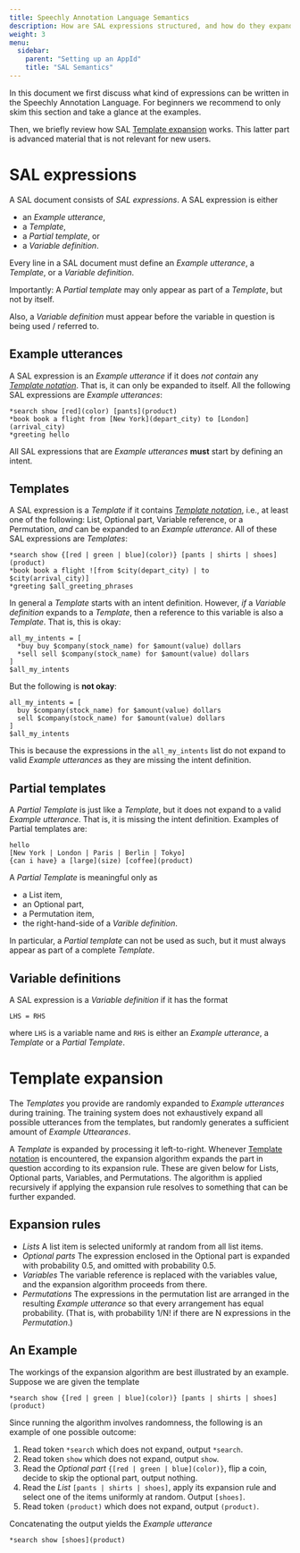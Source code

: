 ```yaml
---
title: Speechly Annotation Language Semantics
description: How are SAL expressions structured, and how do they expand to example utterances?
weight: 3
menu:
  sidebar:
    parent: "Setting up an AppId"
    title: "SAL Semantics"
---
```

In this document we first discuss what kind of expressions can be written in the Speechly Annotation Language. For beginners we recommend to only skim this section and take a glance at the examples.

Then, we briefly review how SAL [Template expansion](#template-expansion) works. This latter part is advanced material that is not relevant for new users.

# SAL expressions
A SAL document consists of *SAL expressions*. A SAL expression is either
- an *Example utterance*,
- a *Template*,
- a *Partial template*, or
- a *Variable definition*.

Every line in a SAL document must define an *Example utterance*, a *Template*, or a *Variable definition*.

Importantly: A *Partial template* may only appear as part of a *Template*, but not by itself.

Also, a *Variable definition* must appear before the variable in question is being used / referred to.

## Example utterances
A SAL expression is an *Example utterance* if it does *not contain* any [*Template notation*](/slu-examples/cheat-sheet/#template-notation). That is, it can only be expanded to itself. All the following SAL expressions are *Example utterances*:
```
*search show [red](color) [pants](product)
*book book a flight from [New York](depart_city) to [London](arrival_city)
*greeting hello
```
All SAL expressions that are *Example utterances* **must** start by defining an intent.


## Templates
A SAL expression is a *Template* if it contains [*Template notation*](/slu-examples/cheat-sheet/#template-notation), i.e., at least one of the following: List, Optional part, Variable reference, or a Permutation, *and* can be expanded to an *Example utterance*. All of these SAL expressions are *Templates*:
```
*search show {[red | green | blue](color)} [pants | shirts | shoes](product)
*book book a flight ![from $city(depart_city) | to $city(arrival_city)]
*greeting $all_greeting_phrases
```
In general a *Template* starts with an intent definition. However, *if* a *Variable definition* expands to a *Template*, then a reference to this variable is also a *Template*. That is, this is okay:
```
all_my_intents = [
  *buy buy $company(stock_name) for $amount(value) dollars
  *sell sell $company(stock_name) for $amount(value) dollars
]
$all_my_intents
```
But the following is **not okay**:
```
all_my_intents = [
  buy $company(stock_name) for $amount(value) dollars
  sell $company(stock_name) for $amount(value) dollars
]
$all_my_intents
```
This is because the expressions in the `all_my_intents` list do not expand to valid *Example utterances* as they are missing the intent definition.

## Partial templates
A *Partial Template* is just like a *Template*, but it does not expand to a valid *Example utterance*. That is, it is missing the intent definition.
Examples of Partial templates are:
```
hello
[New York | London | Paris | Berlin | Tokyo]
{can i have} a [large](size) [coffee](product)
```
A *Partial Template* is meaningful only as

- a List item,
- an Optional part,
- a Permutation item,
- the right-hand-side of a *Varible definition*.

In particular, a *Partial template* can not be used as such, but it must always appear as part of a complete *Template*.


## Variable definitions
A SAL expression is a *Variable definition* if it has the format
```
LHS = RHS
```
where `LHS` is a variable name and `RHS` is either an *Example utterance*, a *Template* or a *Partial Template*. 


# Template expansion

The *Templates* you provide are randomly expanded to *Example utterances* during training. The training system does not exhaustively expand all possible utterances from the templates, but randomly generates a sufficient amount of *Example Uttearances*.

A *Template* is expanded by processing it left-to-right. Whenever [Template notation](/slu-examples/cheat-sheet/#template-notation) is encountered, the expansion algorithm expands the part in question according to its expansion rule. These are given below for Lists, Optional parts, Variables, and Permutations. The algorithm is applied recursively if applying the expansion rule resolves to something that can be further expanded.

## Expansion rules

- *Lists* A list item is selected uniformly at random from all list items.
- *Optional parts* The expression enclosed in the Optional part is expanded with probability 0.5, and omitted with probability 0.5.
- *Variables* The variable reference is replaced with the variables value, and the expansion algorithm proceeds from there.
- *Permutations* The expressions in the permutation list are arranged in the resulting *Example utterance* so that every arrangement has equal probability. (That is, with probability 1/N! if there are N expressions in the *Permutation*.)

## An Example
The workings of the expansion algorithm are best illustrated by an example. Suppose we are given the template
```
*search show {[red | green | blue](color)} [pants | shirts | shoes](product)
```
Since running the algorithm involves randomness, the following is an example of one possible outcome:

1. Read token `*search` which does not expand, output `*search`.
2. Read token `show` which does not expand, output `show`.
3. Read the *Optional part* `{[red | green | blue](color)}`, flip a coin, decide to skip the optional part, output nothing.
4. Read the *List* `[pants | shirts | shoes]`, apply its expansion rule and select one of the items uniformly at random. Output `[shoes]`.
5. Read token `(product)` which does not expand, output `(product)`.

Concatenating the output yields the *Example utterance*
```
*search show [shoes](product)
```
